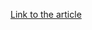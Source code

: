 [Link to the article](https://www.cisa.gov/sites/default/files/2023-05/aa23-129a_snake_malware_2.pdf)
